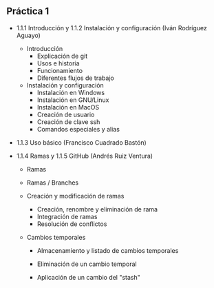 ## Práctica 1

* 1.1.1 Introducción y 1.1.2 Instalación y configuración (Iván Rodríguez Aguayo)
  * Introducción
    * Explicación de git
    * Usos e historia
    * Funcionamiento
    * Diferentes flujos de trabajo
  * Instalación y configuración
    * Instalación en Windows
    * Instalación en GNU/Linux
    * Instalación en MacOS
    * Creación de usuario
    * Creación de clave ssh
    * Comandos especiales y alias


* 1.1.3 Uso básico (Francisco Cuadrado Bastón)



* 1.1.4 Ramas y 1.1.5 GitHub (Andrés Ruiz Ventura)
  * Ramas
   * Ramas / Branches
   * Creación y modificación de ramas
       * Creación, renombre y eliminación de rama
       * Integración de ramas
       * Resolución de conflictos

  * Cambios temporales
    
     * Almacenamiento y listado de cambios temporales
     * Eliminación de un cambio temporal

     * Aplicación de un cambio del "stash" 
